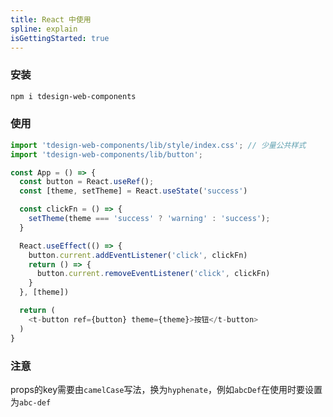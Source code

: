 ```yaml
---
title: React 中使用
spline: explain
isGettingStarted: true
---
```


### 安装

```bash
npm i tdesign-web-components
```

### 使用

```javascript
import 'tdesign-web-components/lib/style/index.css'; // 少量公共样式
import 'tdesign-web-components/lib/button';

const App = () => {
  const button = React.useRef();
  const [theme, setTheme] = React.useState('success')

  const clickFn = () => {
    setTheme(theme === 'success' ? 'warning' : 'success');
  }

  React.useEffect(() => {
    button.current.addEventListener('click', clickFn)
    return () => {
      button.current.removeEventListener('click', clickFn)
    }
  }, [theme])

  return (
    <t-button ref={button} theme={theme}>按钮</t-button>
  )
}
```
### 注意

props的key需要由`camelCase`写法，换为`hyphenate`，例如`abcDef`在使用时要设置为`abc-def`


